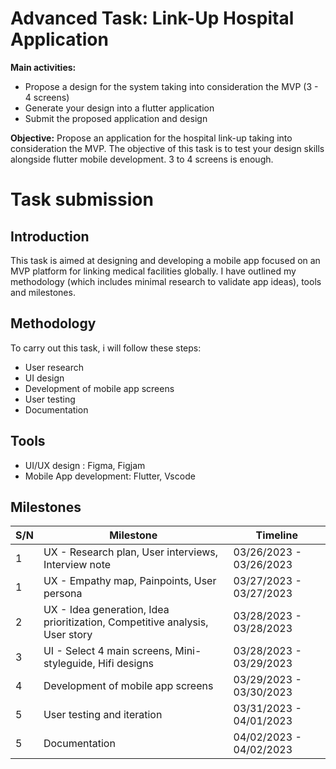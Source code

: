 # Advanced Task: Link-Up Hospital Application

**Main activities:**
- Propose a design for the system taking into consideration the MVP (3 - 4 screens)
- Generate your design into a flutter application
- Submit the proposed application and design

**Objective:**
Propose an application for the hospital link-up taking into consideration the MVP. The objective of this task is to test your design skills alongside flutter mobile development. 3 to 4 screens is enough.

# Task submission

## Introduction
This task is aimed at designing and developing a mobile app focused on an MVP platform for linking medical facilities globally. I have outlined my methodology (which includes minimal research to validate app ideas), tools and milestones. 

## Methodology
To carry out this task, i will follow these steps:
- User research
- UI design
- Development of mobile app screens
- User testing
- Documentation

## Tools
- UI/UX design : Figma, Figjam
- Mobile App development: Flutter, Vscode

## Milestones
| S/N | Milestone | Timeline |
| -- | -- | -- |
| 1 | UX -  Research plan, User interviews, Interview note | 03/26/2023 - 03/26/2023 |
| 1 | UX -  Empathy map, Painpoints, User persona | 03/27/2023 - 03/27/2023 |
| 2 | UX -  Idea generation, Idea prioritization, Competitive analysis, User story | 03/28/2023 - 03/28/2023 |
| 3 | UI - Select 4 main screens, Mini-styleguide, Hifi designs | 03/28/2023 - 03/29/2023 |
| 4 | Development of mobile app screens | 03/29/2023 - 03/30/2023 |
| 5 | User testing and iteration | 03/31/2023 - 04/01/2023 |
| 5 | Documentation | 04/02/2023 - 04/02/2023 |
